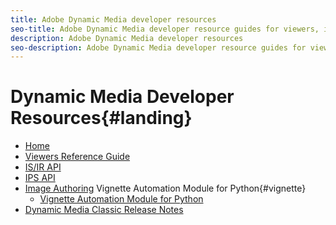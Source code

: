 ```yaml
---
title: Adobe Dynamic Media developer resources
seo-title: Adobe Dynamic Media developer resource guides for viewers, image serving, image rendering, and image production
description: Adobe Dynamic Media developer resources
seo-description: Adobe Dynamic Media developer resource guides for viewers, image serving, image rendering, and image production
---
```


# Dynamic Media Developer Resources{#landing}

+ [Home](/help/landing/home.md)
+ [Viewers Reference Guide](/help/aem-viewers-ref/home.md)
+ [IS/IR API](help/aem-is-ir-api/home.md)
+ [IPS API](/help/aem-ips-api/c-overview.md)
+ [Image Authoring](/help/aem-ia/aem-ia-home.md)
    Vignette Automation Module for Python{#vignette}
    + [Vignette Automation Module for Python](/help/vignette-automation-module-for-python/c-vampyhome.md)
+ [Dynamic Media Classic Release Notes](/help/s7-release-notes/home.md)

<!--This TOC may not be necessary. Not sure, so leaving it in.>